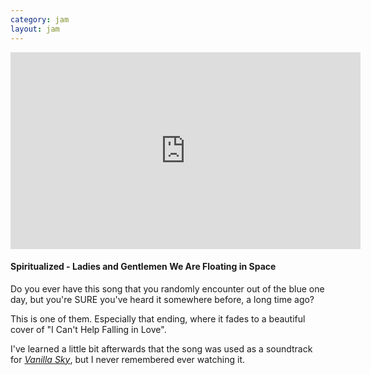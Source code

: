 ```yaml
---
category: jam
layout: jam
---
```


<iframe width="560" height="315" src="https://www.youtube-nocookie.com/embed/p47V3w4m1yg" frameborder="0" allowfullscreen></iframe>

#### Spiritualized - Ladies and Gentlemen We Are Floating in Space

<!-- end -->

Do you ever have this song that you randomly encounter out of the blue one day, but you're SURE you've heard it somewhere before, a long time ago?

This is one of them. Especially that ending, where it fades to a beautiful cover of "I Can't Help Falling in Love".

I've learned a little bit afterwards that the song was used as a soundtrack for [*Vanilla Sky*](https://en.wikipedia.org/wiki/Vanilla_Sky), but I never remembered ever watching it.
